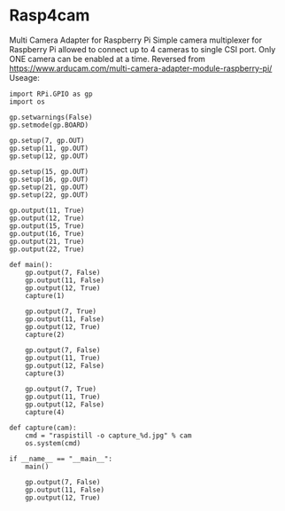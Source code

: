 # Rasp4cam
Multi Camera Adapter for Raspberry Pi
Simple camera multiplexer for Raspberry Pi allowed to connect up to 4 cameras to single CSI port. Only ONE camera can be enabled at a time.
Reversed from https://www.arducam.com/multi-camera-adapter-module-raspberry-pi/
Useage:
```
import RPi.GPIO as gp
import os

gp.setwarnings(False)
gp.setmode(gp.BOARD)

gp.setup(7, gp.OUT)
gp.setup(11, gp.OUT)
gp.setup(12, gp.OUT)

gp.setup(15, gp.OUT)
gp.setup(16, gp.OUT)
gp.setup(21, gp.OUT)
gp.setup(22, gp.OUT)

gp.output(11, True)
gp.output(12, True)
gp.output(15, True)
gp.output(16, True)
gp.output(21, True)
gp.output(22, True)

def main():
    gp.output(7, False)
    gp.output(11, False)
    gp.output(12, True)
    capture(1)

    gp.output(7, True)
    gp.output(11, False)
    gp.output(12, True)
    capture(2)

    gp.output(7, False)
    gp.output(11, True)
    gp.output(12, False)
    capture(3)

    gp.output(7, True)
    gp.output(11, True)
    gp.output(12, False)
    capture(4)

def capture(cam):
    cmd = "raspistill -o capture_%d.jpg" % cam
    os.system(cmd)

if __name__ == "__main__":
    main()

    gp.output(7, False)
    gp.output(11, False)
    gp.output(12, True)
```
